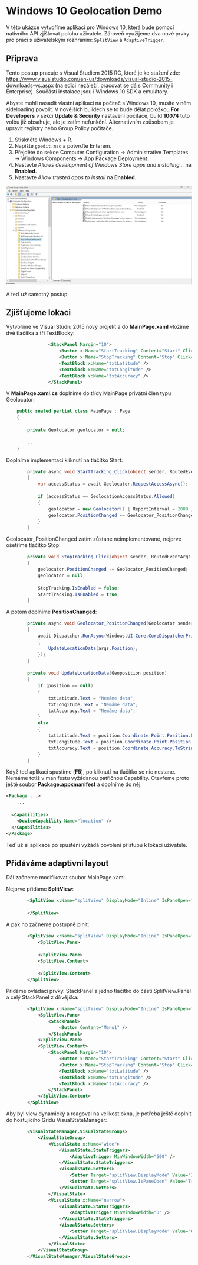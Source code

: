 # Windows 10 Geolocation Demo
V této ukázce vytvoříme aplikaci pro Windows 10, která bude pomocí nativního API zjišťovat polohu uživatele. Zároveň využijeme dva nové prvky pro práci s uživatelským rozhraním: ```SplitView``` a ```AdaptiveTrigger```.

## Příprava
Tento postup pracuje s Visual Studiem 2015 RC, které je ke stažení zde: https://www.visualstudio.com/en-us/downloads/visual-studio-2015-downloads-vs.aspx (na edici nezáleží, pracovat se dá s Community i Enterprise). Součástí instalace jsou i Windows 10 SDK a emulátory.

Abyste mohli nasadit vlastní aplikaci na počítač s Windows 10, musíte v něm sideloading povolit. 
V novějších buildech se to bude dělat položkou **For Developers** v sekci **Update & Security** nastavení počítače, build **10074** tuto volbu již obsahuje, ale je zatím nefunkční.
Alternativním způsobem je upravit registry nebo Group Policy počítače.

1. Stiskněte Windows + R.
1. Napište `gpedit.msc` a potvrďte Enterem.
1. Přejděte do sekce Computer Configuration -> Administrative Templates -> Windows Components -> App Package Deployment.
1. Nastavte *Allows development of Windows Store apps and installing...* na **Enabled**.
1. Nastavte *Allow trusted apps to install* na **Enabled**.  

![](Images/enable-dev-mode.png)

A teď už samotný postup.

## Zjišťujeme lokaci
Vytvoříme ve Visual Studiu 2015 nový projekt a do **MainPage.xaml** vložíme dvě tlačítka a tři TextBlocky:

```xml
                <StackPanel Margin="10">
                    <Button x:Name="StartTracking" Content="Start" Click="StartTracking_Click" />
                    <Button x:Name="StopTracking" Content="Stop" Click="StopTracking_Click" IsEnabled="False" />
                    <TextBlock x:Name="txtLatitude" />
                    <TextBlock x:Name="txtLongitude" />
                    <TextBlock x:Name="txtAccuracy" />
                </StackPanel>
```

V **MainPage.xaml.cs** doplníme do třídy MainPage privátní člen typu Geolocator:

```csharp
    public sealed partial class MainPage : Page
    {

        private Geolocator geolocator = null;
		
		...
	}
```

Doplníme implementaci kliknutí na tlačítko Start:
```csharp
        private async void StartTracking_Click(object sender, RoutedEventArgs e)
        {
            var accessStatus = await Geolocator.RequestAccessAsync();
            
            if (accessStatus == GeolocationAccessStatus.Allowed)
            {
                geolocator = new Geolocator() { ReportInterval = 2000 };
                geolocator.PositionChanged += Geolocator_PositionChanged;
            } 
        }
```

Geolocator_PositionChanged zatím zůstane neimplementované, nejprve ošetříme tlačítko Stop:
```csharp
        private void StopTracking_Click(object sender, RoutedEventArgs e)
        {
            geolocator.PositionChanged -= Geolocator_PositionChanged;
            geolocator = null;

            StopTracking.IsEnabled = false;
            StartTracking.IsEnabled = true;
        }
```

A potom doplníme **PositionChanged**:
```csharp
        private async void Geolocator_PositionChanged(Geolocator sender, PositionChangedEventArgs args)
        {
            await Dispatcher.RunAsync(Windows.UI.Core.CoreDispatcherPriority.Normal, () =>
            {
                UpdateLocationData(args.Position);
            });
        }
		
        private void UpdateLocationData(Geoposition position)
        {
            if (position == null)
            {
                txtLatitude.Text = "Nemáme data";
                txtLongitude.Text = "Nemáme data";
                txtAccuracy.Text = "Nemáme data";
            }
            else
            {
                txtLatitude.Text = position.Coordinate.Point.Position.Latitude.ToString();
                txtLongitude.Text = position.Coordinate.Point.Position.Longitude.ToString();
                txtAccuracy.Text = position.Coordinate.Accuracy.ToString();
            }
        }
```

Když teď aplikaci spustíme (**F5**), po kliknutí na tlačítko se nic nestane. Nemáme totiž v manifestu vyžádanou patřičnou Capability. Otevřeme proto ještě soubor **Package.appxmanifest** a doplníme do něj:
```xml
<Package ...>
	...

  <Capabilities>
    <DeviceCapability Name="location" />
  </Capabilities>
</Package>
```

Teď už si aplikace po spuštění vyžádá povolení přístupu k lokaci uživatele.

## Přidáváme adaptivní layout
Dál začneme modifikovat soubor MainPage.xaml.

Nejprve přidáme **SplitView**:
```xml
        <SplitView x:Name="splitView" DisplayMode="Inline" IsPaneOpen="True">
            
        </SplitView>
```

A pak ho začneme postupně plnit:
```xml
        <SplitView x:Name="splitView" DisplayMode="Inline" IsPaneOpen="True">
            <SplitView.Pane>
                
            </SplitView.Pane>
            <SplitView.Content>
                
            </SplitView.Content>
        </SplitView>
```

Přidáme ovládací prvky. StackPanel a jedno tlačítko do části SplitView.Panel a celý StackPanel z dřívějška:
```xml
        <SplitView x:Name="splitView" DisplayMode="Inline" IsPaneOpen="True">
            <SplitView.Pane>
                <StackPanel>
                    <Button Content="Menu1" />
                </StackPanel>
            </SplitView.Pane>
            <SplitView.Content>
                <StackPanel Margin="10">
                    <Button x:Name="StartTracking" Content="Start" Click="StartTracking_Click" />
                    <Button x:Name="StopTracking" Content="Stop" Click="StopTracking_Click" IsEnabled="False" />
                    <TextBlock x:Name="txtLatitude" />
                    <TextBlock x:Name="txtLongitude" />
                    <TextBlock x:Name="txtAccuracy" />
                </StackPanel>
            </SplitView.Content>
        </SplitView>
```

Aby byl view dynamický a reagoval na velikost okna, je potřeba ještě doplnit do hostujícího Gridu VisualStateManager:
```xml
        <VisualStateManager.VisualStateGroups>
            <VisualStateGroup>
                <VisualState x:Name="wide">
                    <VisualState.StateTriggers>
                        <AdaptiveTrigger MinWindowWidth="600" />
                    </VisualState.StateTriggers>
                    <VisualState.Setters>
                        <Setter Target="splitView.DisplayMode" Value="Inline" />
                        <Setter Target="splitView.IsPaneOpen" Value="True" />
                    </VisualState.Setters>
                </VisualState>
                <VisualState x:Name="narrow">
                    <VisualState.StateTriggers>
                        <AdaptiveTrigger MinWindowWidth="0" />
                    </VisualState.StateTriggers>
                    <VisualState.Setters>
                        <Setter Target="splitView.DisplayMode" Value="Overlay" />
                    </VisualState.Setters>
                </VisualState>
            </VisualStateGroup>
        </VisualStateManager.VisualStateGroups>
```
